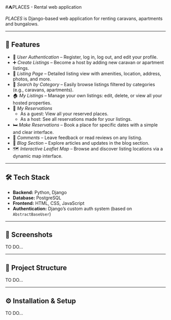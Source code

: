 #⛺PLACES - Rental web application

*PLACES* is Django-based web application for renting caravans, apartments and bungalows.

---

## 🚀 Features
- 🔐 *User Authentication* – Register, log in, log out, and edit your profile.
- ➕ *Create Listings* – Become a host by adding new caravan or apartment listings.
- 📄 *Listing Page* – Detailed listing view with amenities, location, address, photos, and more.
- 🔎 *Search by Category* – Easily browse listings filtered by categories (e.g., caravans, apartments).
- 🏠 *My Listings* – Manage your own listings: edit, delete, or view all your hosted properties.
- 📅 *My Reservations*
  - As a guest: View all your reserved places.
  - As a host: See all reservations made for your listings.
- 🛏️ *Make Reservations* – Book a place for specific dates with a simple and clear interface.
- 💬 *Comments* – Leave feedback or read reviews on any listing.
- 📰 *Blog Section* – Explore articles and updates in the blog section.
- 🗺️ *Interactive Leaflet Map* – Browse and discover listing locations via a dynamic map interface.

---

## 🛠️ Tech Stack

- **Backend:** Python, Django
- **Database:** PostgreSQL
- **Frontend:** HTML, CSS, JavaScript
- **Authentication:** Django’s custom auth system (based on `AbstractBaseUser`)

---

## 📸 Screenshots
TO DO...

---

## 📂 Project Structure
TO DO...

---

## ⚙️ Installation & Setup 
TO DO...
